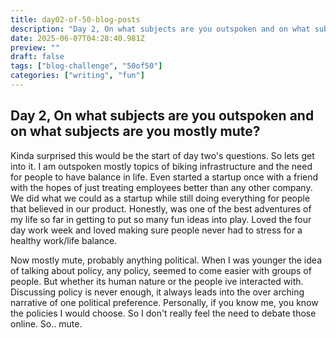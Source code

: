 ```yaml
---
title: day02-of-50-blog-posts
description: "Day 2, On what subjects are you outspoken and on what subjects are you mostly mute?"
date: 2025-06-07T04:28:40.981Z
preview: ""
draft: false
tags: ["blog-challenge", "50of50"]
categories: ["writing", "fun"]
---
```


## Day 2, On what subjects are you outspoken and on what subjects are you mostly mute?

Kinda surprised this would be the start of day two's questions. So lets get into it. I am outspoken mostly topics of biking infrastructure and the need for people to have balance in life. Even started a startup once with a friend with the hopes of just treating employees better than any other company. We did what we could as a startup while still doing everything for people that believed in our product. Honestly, was one of the best adventures of my life so far in getting to put so many fun ideas into play. Loved the four day work week and loved making sure people never had to stress for a healthy work/life balance.

Now mostly mute, probably anything political. When I was younger the idea of talking about policy, any policy, seemed to come easier with groups of people. But whether its human nature or the people ive interacted with. Discussing policy is never enough, it always leads into the over arching narrative of one political preference. Personally, if you know me, you know the policies I would choose. So I don't really feel the need to debate those online. So.. mute.
